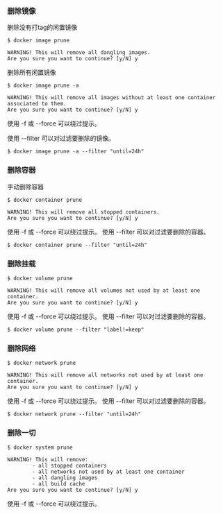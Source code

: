 ### 删除镜像
删除没有打tag的闲置镜像
```
$ docker image prune

WARNING! This will remove all dangling images.
Are you sure you want to continue? [y/N] y
```
删除所有闲置镜像
```
$ docker image prune -a

WARNING! This will remove all images without at least one container associated to them.
Are you sure you want to continue? [y/N] y
```
使用 -f 或 --force 可以绕过提示。

使用 --filter 可以对过滤要删除的镜像。
```
$ docker image prune -a --filter "until=24h"
```

### 删除容器
手动删除容器
```
$ docker container prune

WARNING! This will remove all stopped containers.
Are you sure you want to continue? [y/N] y
```
使用 -f 或 --force 可以绕过提示。
使用 --filter 可以对过滤要删除的容器。
```
$ docker container prune --filter "until=24h"
```
### 删除挂载
```
$ docker volume prune

WARNING! This will remove all volumes not used by at least one container.
Are you sure you want to continue? [y/N] y
```
使用 -f 或 --force 可以绕过提示。
使用 --filter 可以对过滤要删除的容器。
```
$ docker volume prune --filter "label!=keep"
```
### 删除网络
```
$ docker network prune

WARNING! This will remove all networks not used by at least one container.
Are you sure you want to continue? [y/N] y
```
使用 -f 或 --force 可以绕过提示。
使用 --filter 可以对过滤要删除的容器。
```
$ docker network prune --filter "until=24h"
```
### 删除一切
```
$ docker system prune

WARNING! This will remove:
        - all stopped containers
        - all networks not used by at least one container
        - all dangling images
        - all build cache
Are you sure you want to continue? [y/N] y
```
使用 -f 或 --force 可以绕过提示。

